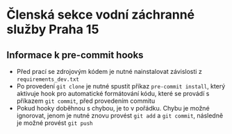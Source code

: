 # Členská sekce vodní záchranné služby Praha 15

## Informace k pre-commit hooks

-   Před prací se zdrojovým kódem je nutné nainstalovat závislosti z `requirements_dev.txt`
-   Po provedení `git clone` je nutné spustit příkaz `pre-commit install`, který aktivuje hook pro automatické formátování kódu, které se provádí s příkazem `git commit`, před provedením commitu
-   Pokud hooky doběhnou s chybou, je to v pořádku. Chybu je možné ignorovat, jenom je nutné znovu provést `git add` a `git commit`, následně je možné provést `git push`
